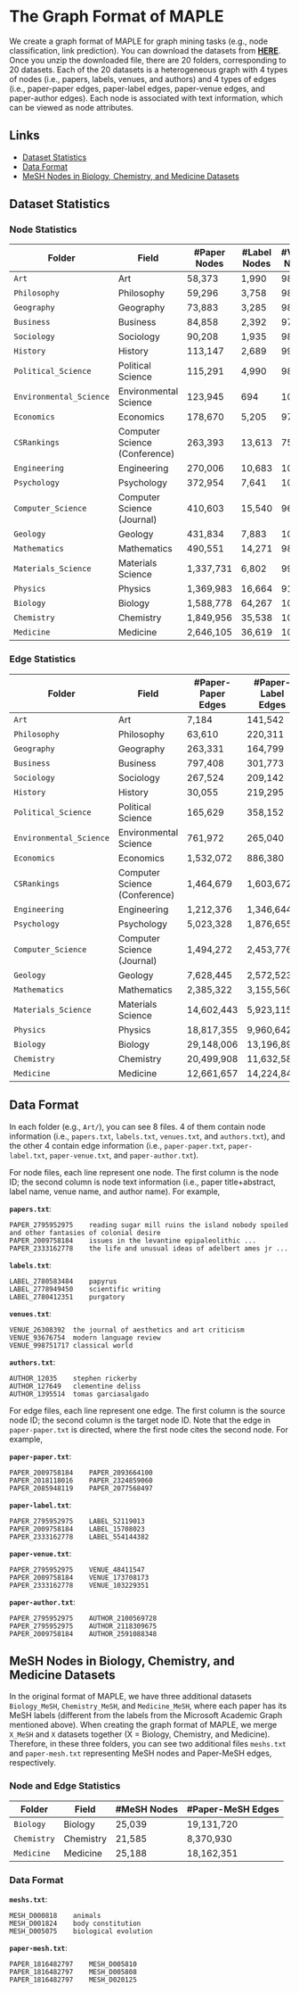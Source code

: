 # The Graph Format of MAPLE
We create a graph format of MAPLE for graph mining tasks (e.g., node classification, link prediction). You can download the datasets from [**HERE**](https://zenodo.org/record/7787731). Once you unzip the downloaded file, there are 20 folders, corresponding to 20 datasets. Each of the 20 datasets is a heterogeneous graph with 4 types of nodes (i.e., papers, labels, venues, and authors) and 4 types of edges (i.e., paper-paper edges, paper-label edges, paper-venue edges, and paper-author edges). Each node is associated with text information, which can be viewed as node attributes.

## Links

- [Dataset Statistics](#dataset-statistics)
- [Data Format](#data-format)
- [MeSH Nodes in Biology, Chemistry, and Medicine Datasets](#mesh-nodes-in-biology-chemistry-and-medicine-datasets)

## Dataset Statistics
### Node Statistics
| Folder                       | Field                         | #Paper Nodes | #Label Nodes | #Venue Nodes | #Author Nodes |
| ---------------------------- | ----------------------------- | --------- | -------- | ------- | ---------- |
| ```Art```                    | Art                           | 58,373    | 1,990    | 98      | 54,802     |
| ```Philosophy```             | Philosophy                    | 59,296    | 3,758    | 98      | 36,619     |
| ```Geography```              | Geography                     | 73,883    | 3,285    | 98      | 157,423    |
| ```Business```               | Business                      | 84,858    | 2,392    | 97      | 100,525    |
| ```Sociology```              | Sociology                     | 90,208    | 1,935    | 98      | 85,793     |
| ```History```                | History                       | 113,147   | 2,689    | 99      | 84,529     |
| ```Political_Science```      | Political Science             | 115,291   | 4,990    | 98      | 93,393     |
| ```Environmental_Science```  | Environmental Science         | 123,945   | 694      | 100     | 265,728    |
| ```Economics```              | Economics                     | 178,670   | 5,205    | 97      | 135,247    |
| ```CSRankings```             | Computer Science (Conference) | 263,393   | 13,613   | 75      | 331,582    |
| ```Engineering```            | Engineering                   | 270,006   | 10,683   | 100     | 430,046    |
| ```Psychology```             | Psychology                    | 372,954   | 7,641    | 100     | 460,123    |
| ```Computer_Science```       | Computer Science (Journal)    | 410,603   | 15,540   | 96      | 634,506    |
| ```Geology```                | Geology                       | 431,834   | 7,883    | 100     | 471,216    |
| ```Mathematics```            | Mathematics                   | 490,551   | 14,271   | 98      | 404,066    |
| ```Materials_Science```      | Materials Science             | 1,337,731 | 6,802    | 99      | 1,904,549  |
| ```Physics```                | Physics                       | 1,369,983 | 16,664   | 91      | 1,392,070  |
| ```Biology```                | Biology                       | 1,588,778 | 64,267   | 100     | 2,730,547  |
| ```Chemistry```              | Chemistry                     | 1,849,956 | 35,538   | 100     | 2,721,253  |
| ```Medicine```               | Medicine                      | 2,646,105 | 36,619   | 100     | 4,345,385  |

### Edge Statistics
| Folder                       | Field                         | #Paper-Paper Edges | #Paper-Label Edges | #Paper-Venue Edges | #Paper-Author Edges |
| ---------------------------- | ----------------------------- | ---------- | ---------- | --------- | ---------- |
| ```Art```                    | Art                           | 7,184      | 141,542    | 58,373    | 76,728     |
| ```Philosophy```             | Philosophy                    | 63,610     | 220,311    | 59,296    | 66,232     |
| ```Geography```              | Geography                     | 263,331    | 164,799    | 73,883    | 267,861    |
| ```Business```               | Business                      | 797,408    | 301,773    | 84,858    | 199,068    |
| ```Sociology```              | Sociology                     | 267,524    | 209,142    | 90,208    | 143,573    |
| ```History```                | History                       | 30,055     | 219,295    | 113,147   | 137,854    |
| ```Political_Science```      | Political Science             | 165,629    | 358,152    | 115,291   | 172,497    |
| ```Environmental_Science```  | Environmental Science         | 761,972    | 265,040    | 123,945   | 533,108    |
| ```Economics```              | Economics                     | 1,532,072  | 886,380    | 178,670   | 351,288    |
| ```CSRankings```             | Computer Science (Conference) | 1,464,679  | 1,603,672  | 263,393   | 892,758    |
| ```Engineering```            | Engineering                   | 1,212,376  | 1,346,644  | 270,006   | 824,892    |
| ```Psychology```             | Psychology                    | 5,023,328  | 1,876,655  | 372,954   | 1,419,064  |
| ```Computer_Science```       | Computer Science (Journal)    | 1,494,272  | 2,453,776  | 410,603   | 1,353,330  |
| ```Geology```                | Geology                       | 7,628,445  | 2,572,523  | 431,834   | 1,533,938  |
| ```Mathematics```            | Mathematics                   | 2,385,322  | 3,155,560  | 490,551   | 1,055,335  |
| ```Materials_Science```      | Materials Science             | 14,602,443 | 5,923,115  | 1,337,731 | 6,460,288  |
| ```Physics```                | Physics                       | 18,817,355 | 9,960,642  | 1,369,983 | 13,482,670 |
| ```Biology```                | Biology                       | 29,148,006 | 13,196,897 | 1,588,778 | 8,914,115  |
| ```Chemistry```              | Chemistry                     | 20,499,908 | 11,632,581 | 1,849,956 | 7,941,363  |
| ```Medicine```               | Medicine                      | 12,661,657 | 14,224,845 | 2,646,105 | 14,942,938 |


## Data Format
In each folder (e.g., ```Art/```), you can see 8 files. 4 of them contain node information (i.e., ```papers.txt```, ```labels.txt```, ```venues.txt```, and ```authors.txt```), and the other 4 contain edge information (i.e., ```paper-paper.txt```, ```paper-label.txt```, ```paper-venue.txt```, and ```paper-author.txt```).

For node files, each line represent one node. The first column is the node ID; the second column is node text information (i.e., paper title+abstract, label name, venue name, and author name). For example,

**```papers.txt```**:
```
PAPER_2795952975	reading sugar mill ruins the island nobody spoiled and other fantasies of colonial desire
PAPER_2009758184	issues in the levantine epipaleolithic ...
PAPER_2333162778	the life and unusual ideas of adelbert ames jr ...
```

**```labels.txt```**:
```
LABEL_2780583484	papyrus
LABEL_2778949450	scientific writing
LABEL_2780412351	purgatory
```

**```venues.txt```**:
```
VENUE_26308392	the journal of aesthetics and art criticism
VENUE_93676754	modern language review
VENUE_998751717	classical world
```

**```authors.txt```**:
```
AUTHOR_12035	stephen rickerby
AUTHOR_127649	clementine deliss
AUTHOR_1395514	tomas garciasalgado
```

For edge files, each line represent one edge. The first column is the source node ID; the second column is the target node ID. Note that the edge in ```paper-paper.txt``` is directed, where the first node cites the second node. For example,

**```paper-paper.txt```**:
```
PAPER_2009758184	PAPER_2093664100
PAPER_2018118016	PAPER_2324859060
PAPER_2085948119	PAPER_2077568497
```

**```paper-label.txt```**:
```
PAPER_2795952975	LABEL_52119013
PAPER_2009758184	LABEL_15708023
PAPER_2333162778	LABEL_554144382
```

**```paper-venue.txt```**:
```
PAPER_2795952975	VENUE_48411547
PAPER_2009758184	VENUE_173708173
PAPER_2333162778	VENUE_103229351
```

**```paper-author.txt```**:
```
PAPER_2795952975	AUTHOR_2100569728
PAPER_2795952975	AUTHOR_2118309675
PAPER_2009758184	AUTHOR_2591088348
```

## MeSH Nodes in Biology, Chemistry, and Medicine Datasets
In the original format of MAPLE, we have three additional datasets ```Biology_MeSH```, ```Chemistry_MeSH```, and ```Medicine_MeSH```, where each paper has its MeSH labels (different from the labels from the Microsoft Academic Graph mentioned above). When creating the graph format of MAPLE, we merge ```X_MeSH``` and ```X``` datasets together (X = Biology, Chemistry, and Medicine). Therefore, in these three folders, you can see two additional files ```meshs.txt``` and ```paper-mesh.txt``` representing MeSH nodes and Paper-MeSH edges, respectively.

### Node and Edge Statistics
| Folder                       | Field                         | #MeSH Nodes | #Paper-MeSH Edges |
| ---------------------------- | ----------------------------- | ----------- | ----------------- |
| ```Biology```                | Biology                       | 25,039      | 19,131,720        |
| ```Chemistry```              | Chemistry                     | 21,585      | 8,370,930         |       
| ```Medicine```               | Medicine                      | 25,188      | 18,162,351        |

### Data Format

**```meshs.txt```**:
```
MESH_D000818	animals
MESH_D001824	body constitution
MESH_D005075	biological evolution
```

**```paper-mesh.txt```**:
```
PAPER_1816482797	MESH_D005810
PAPER_1816482797	MESH_D005808
PAPER_1816482797	MESH_D020125
```
